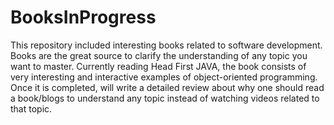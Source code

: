 # BooksInProgress
This repository included interesting books related to software development.
Books are the great source to clarify the understanding of any topic you want to master. Currently reading Head First JAVA, the book consists of very interesting and interactive examples of object-oriented programming.
Once it is completed, will write a detailed review about why one should read a book/blogs to understand any topic instead of watching videos related to that topic.
